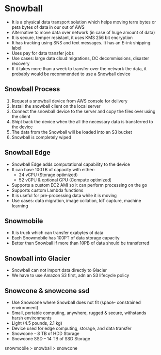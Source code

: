 # Snowball

- It is a physical data transport solution which helps moving terra bytes or peta bytes of data in our out of AWS
- Alternative to move data over network (in case of huge amount of data)
- It is secure, temper resistant, it uses KMS 256 bit encryption
- It has tracking using SNS and text messages. It has an E-ink shipping label
- Uses pay for data transfer jobs
- Use cases: large data cloud migrations, DC decommissions, disaster recovery
- If it takes more than a week to transfer over the network the data, it probably would be recommended to use a Snowball device

## Snowball Process

1. Request a snowball device from AWS console for delivery
2. Install the snowball client on the local server
3. Connect the snowball device to the server and copy the files over using the client
4. Shipt back the device when the all the necessary data is transferred to the device
5. The data from the Snowball will be loaded into an S3 bucket
6. Snowball is completely wiped

## Snowball Edge

- Snowball Edge adds computational capability to the device
- It can have 100TB of capacity with either:
    - 24 vCPU (Storage optimized)
    - 52 vCPU & optional GPU (Compute optimized)
- Supports a custom EC2 AMI so it can perform processing on the go
- Supports custom Lambda functions
- It is useful for pre-processing data while it is moving
- Use cases: data migration, image collation, IoT capture, machine learning

## Snowmobile

- It is truck which can transfer exabytes of data
- Each Snowmobile has 100PT of data storage capacity
- Better than Snowball if more than 10PB of data should be transferred

## Snowball into Glacier

- Snowball can not import data directly to Glacier
- We have to use Amazon S3 first, adn an S3 lifecycle policy

## Snowcone & snowcone ssd
- Use Snowcone where Snowball does not fit (space- constrained environment)
- Small, portable computing, anywhere, rugged & secure, withstands harsh environments
- Light (4.5 pounds, 2.1 kg)
- Device used for edge computing, storage, and data transfer
- Snowcone – 8 TB of HDD Storage
- Snowcone SSD – 14 TB of SSD Storage

snowmobile > snowball > snowcone